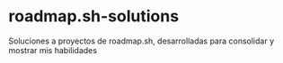 # roadmap.sh-solutions
Soluciones a proyectos de roadmap.sh, desarrolladas para consolidar y mostrar mis habilidades
